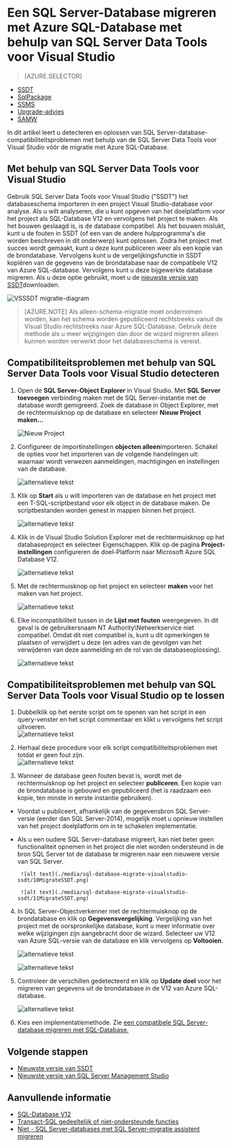 <properties
   pageTitle="Compatibiliteitsproblemen van SQL Server-database voor de migratie met SQL-Database oplossen | Microsoft Azure"
   description="Microsoft Azure SQL Database, databasemigratie, compatibiliteit, de Wizard in de SQL Azure-migratie, SSDT"
   services="sql-database"
   documentationCenter=""
   authors="CarlRabeler"
   manager="jhubbard"
   editor=""/>

<tags
   ms.service="sql-database"
   ms.devlang="NA"
   ms.topic="article"
   ms.tgt_pltfrm="NA"
   ms.workload="sqldb-migrate"
   ms.date="08/24/2016"
   ms.author="carlrab"/>

# <a name="migrate-a-sql-server-database-to-azure-sql-database-using-sql-server-data-tools-for-visual-studio"></a>Een SQL Server-Database migreren met Azure SQL-Database met behulp van SQL Server Data Tools voor Visual Studio 

> [AZURE.SELECTOR]
- [SSDT](sql-database-cloud-migrate-fix-compatibility-issues-ssdt.md)
- [SqlPackage](sql-database-cloud-migrate-determine-compatibility-sqlpackage.md)
- [SSMS](sql-database-cloud-migrate-determine-compatibility-ssms.md)
- [Upgrade-advies](http://www.microsoft.com/download/details.aspx?id=48119)
- [SAMW](sql-database-cloud-migrate-fix-compatibility-issues.md)

In dit artikel leert u detecteren en oplossen van SQL Server-database-compatibiliteitsproblemen met behulp van de SQL Server Data Tools voor Visual Studio vóór de migratie met Azure SQL-Database.

## <a name="using-sql-server-data-tools-for-visual-studio"></a>Met behulp van SQL Server Data Tools voor Visual Studio

Gebruik SQL Server Data Tools voor Visual Studio ("SSDT") het databaseschema importeren in een project Visual Studio-database voor analyse. Als u wilt analyseren, die u kunt opgeven van het doelplatform voor het project als SQL-Database V12 en vervolgens het project te maken. Als het bouwen geslaagd is, is de database compatibel. Als het bouwen mislukt, kunt u de fouten in SSDT (of een van de andere hulpprogramma's die worden beschreven in dit onderwerp) kunt oplossen. Zodra het project met succes wordt gemaakt, kunt u deze kunt publiceren weer als een kopie van de brondatabase. Vervolgens kunt u de vergelijkingsfunctie in SSDT kopiëren van de gegevens van de brondatabase naar de compatibele V12 van Azure SQL-database. Vervolgens kunt u deze bijgewerkte database migreren. Als u deze optie gebruikt, moet u de [nieuwste versie van SSDT](https://msdn.microsoft.com/library/mt204009.aspx)downloaden.

  ![VSSSDT migratie-diagram](./media/sql-database-cloud-migrate/03VSSSDTDiagram.png)

  > [AZURE.NOTE] Als alleen-schema-migratie moet ondernomen worden, kan het schema worden gepubliceerd rechtstreeks vanuit de Visual Studio rechtstreeks naar Azure SQL-Database. Gebruik deze methode als u meer wijzigingen dan door de wizard migreren alleen kunnen worden verwerkt door het databaseschema is vereist.

## <a name="detecting-compatibility-issues-using-sql-server-data-tools-for-visual-studio"></a>Compatibiliteitsproblemen met behulp van SQL Server Data Tools voor Visual Studio detecteren
   
1.  Open de **SQL Server-Object Explorer** in Visual Studio. Met **SQL Server toevoegen** verbinding maken met de SQL Server-instantie met de database wordt gemigreerd. Zoek de database in Object Explorer, met de rechtermuisknop op de database en selecteer **Nieuw Project maken...**     
    
    ![Nieuw Project](./media/sql-database-migrate-visualstudio-ssdt/02MigrateSSDT.png)    
   
2.  Configureer de importinstellingen **objecten alleen**importeren. Schakel de opties voor het importeren van de volgende handelingen uit: waarnaar wordt verwezen aanmeldingen, machtigingen en instellingen van de database.    

    ![alternatieve tekst](./media/sql-database-migrate-visualstudio-ssdt/03MigrateSSDT.png)    

3.  Klik op **Start** als u wilt importeren van de database en het project met een T-SQL-scriptbestand voor elk object in de database maken. De scriptbestanden worden genest in mappen binnen het project.    

    ![alternatieve tekst](./media/sql-database-migrate-visualstudio-ssdt/04MigrateSSDT.png)    

4.  Klik in de Visual Studio Solution Explorer met de rechtermuisknop op het databaseproject en selecteer Eigenschappen. Klik op de pagina **Project-instellingen** configureren de doel-Platform naar Microsoft Azure SQL Database V12.    
    
    ![alternatieve tekst](./media/sql-database-migrate-visualstudio-ssdt/05MigrateSSDT.png)    
    
5.  Met de rechtermuisknop op het project en selecteer **maken** voor het maken van het project.    
    
    ![alternatieve tekst](./media/sql-database-migrate-visualstudio-ssdt/06MigrateSSDT.png)    
    
6.  Elke incompatibiliteit tussen in de **Lijst met fouten** weergegeven. In dit geval is de gebruikersnaam NT Authority\Netwerkservice niet compatibel. Omdat dit niet compatibel is, kunt u dit opmerkingen te plaatsen of verwijdert u deze (en adres van de gevolgen van het verwijderen van deze aanmelding en de rol van de databaseoplossing).     
    
    ![alternatieve tekst](./media/sql-database-migrate-visualstudio-ssdt/07MigrateSSDT.png)    
    
## <a name="fixing-compatibility-issues-using-sql-server-data-tools-for-visual-studio"></a>Compatibiliteitsproblemen met behulp van SQL Server Data Tools voor Visual Studio op te lossen

1.  Dubbelklik op het eerste script om te openen van het script in een query-venster en het script commentaar en klikt u vervolgens het script uitvoeren.     
    ![alternatieve tekst](./media/sql-database-migrate-visualstudio-ssdt/08MigrateSSDT.png)

2.  Herhaal deze procedure voor elk script compatibiliteitsproblemen met totdat er geen fout zijn.    
    ![alternatieve tekst](./media/sql-database-migrate-visualstudio-ssdt/09MigrateSSDT.png)
    
3.  Wanneer de database geen fouten bevat is, wordt met de rechtermuisknop op het project en selecteer **publiceren**. Een kopie van de brondatabase is gebouwd en gepubliceerd (het is raadzaam een kopie, ten minste in eerste instantie gebruiken).     
 - Voordat u publiceert, afhankelijk van de gegevensbron SQL Server-versie (eerder dan SQL Server-2014), mogelijk moet u opnieuw instellen van het project doelplatform om in te schakelen implementatie.     
 - Als u een oudere SQL Server-database migreert, kan niet beter geen functionaliteit opnemen in het project die niet worden ondersteund in de bron SQL Server tot de database te migreren naar een nieuwere versie van SQL Server.     

        ![alt text](./media/sql-database-migrate-visualstudio-ssdt/10MigrateSSDT.png)    
    
        ![alt text](./media/sql-database-migrate-visualstudio-ssdt/11MigrateSSDT.png)    
        
4.  In SQL Server-Objectverkenner met de rechtermuisknop op de brondatabase en klik op **Gegevensvergelijking**. Vergelijking van het project met de oorspronkelijke database, kunt u meer informatie over welke wijzigingen zijn aangebracht door de wizard. Selecteer uw V12 van Azure SQL-versie van de database en klik vervolgens op **Voltooien**.    
    
    ![alternatieve tekst](./media/sql-database-migrate-visualstudio-ssdt/12MigrateSSDT.png)    
    
    ![alternatieve tekst](./media/sql-database-migrate-visualstudio-ssdt/13MigrateSSDT.png)    

5.  Controleer de verschillen gedetecteerd en klik op **Update doel** voor het migreren van gegevens uit de brondatabase in de V12 van Azure SQL-database.     
    
    ![alternatieve tekst](./media/sql-database-migrate-visualstudio-ssdt/14MigrateSSDT.png)    
    
6.  Kies een implementatiemethode. Zie [een compatibele SQL Server-database migreren met SQL-Database.](sql-database-cloud-migrate.md)  

## <a name="next-steps"></a>Volgende stappen

- [Nieuwste versie van SSDT](https://msdn.microsoft.com/library/mt204009.aspx)
- [Nieuwste versie van SQL Server Management Studio](https://msdn.microsoft.com/library/mt238290.aspx)

## <a name="additional-resources"></a>Aanvullende informatie

- [SQL-Database V12](sql-database-v12-whats-new.md)
- [Transact-SQL gedeeltelijk of niet-ondersteunde functies](sql-database-transact-sql-information.md)
- [Niet - SQL Server-databases met SQL Server-migratie assistent migreren](http://blogs.msdn.com/b/ssma/)
